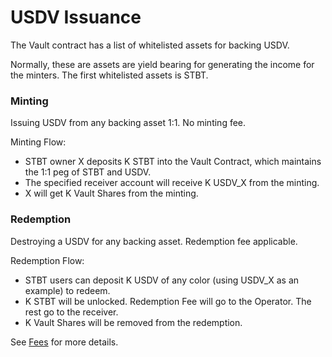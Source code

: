 # USDV Issuance

The Vault contract has a list of whitelisted assets for backing USDV.&#x20;

Normally, these are assets are yield bearing for generating the income for the minters. The first whitelisted assets is STBT.

### Minting

Issuing USDV from any backing asset 1:1. No minting fee.&#x20;

Minting Flow:

* STBT owner X deposits K STBT into the Vault Contract, which maintains the 1:1 peg of STBT and USDV.
* The specified receiver account will receive K USDV\_X from the minting.
* X will get K Vault Shares from the minting.

### Redemption

Destroying a USDV for any backing asset. Redemption fee applicable.

Redemption Flow:

* STBT users can deposit K USDV of any color (using USDV\_X as an example) to redeem.
* K STBT will be unlocked. Redemption Fee will go to the Operator. The rest go to the receiver.
* K Vault Shares will be removed from the redemption.

See [Fees](../contracts/parameters.md) for more details.
